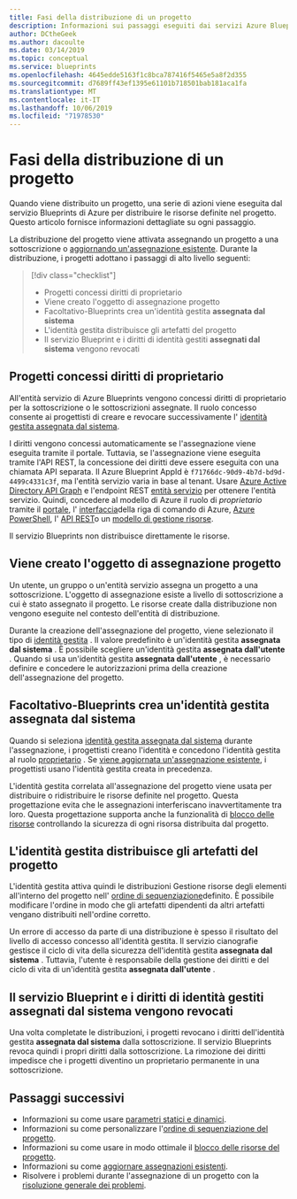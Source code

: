 ```yaml
---
title: Fasi della distribuzione di un progetto
description: Informazioni sui passaggi eseguiti dai servizi Azure Blueprint durante una distribuzione.
author: DCtheGeek
ms.author: dacoulte
ms.date: 03/14/2019
ms.topic: conceptual
ms.service: blueprints
ms.openlocfilehash: 4645edde5163f1c8bca787416f5465e5a8f2d355
ms.sourcegitcommit: d7689ff43ef1395e61101b718501bab181aca1fa
ms.translationtype: MT
ms.contentlocale: it-IT
ms.lasthandoff: 10/06/2019
ms.locfileid: "71978530"
---
```

# <a name="stages-of-a-blueprint-deployment"></a>Fasi della distribuzione di un progetto

Quando viene distribuito un progetto, una serie di azioni viene eseguita dal servizio Blueprints di Azure per distribuire le risorse definite nel progetto. Questo articolo fornisce informazioni dettagliate su ogni passaggio.

La distribuzione del progetto viene attivata assegnando un progetto a una sottoscrizione o [aggiornando un'assegnazione esistente](../how-to/update-existing-assignments.md). Durante la distribuzione, i progetti adottano i passaggi di alto livello seguenti:

> [!div class="checklist"]
> - Progetti concessi diritti di proprietario
> - Viene creato l'oggetto di assegnazione progetto
> - Facoltativo-Blueprints crea un'identità gestita **assegnata dal sistema**
> - L'identità gestita distribuisce gli artefatti del progetto
> - Il servizio Blueprint e i diritti di identità gestiti **assegnati dal sistema** vengono revocati

## <a name="blueprints-granted-owner-rights"></a>Progetti concessi diritti di proprietario

All'entità servizio di Azure Blueprints vengono concessi diritti di proprietario per la sottoscrizione o le sottoscrizioni assegnate. Il ruolo concesso consente ai progettisti di creare e revocare successivamente l' [identità gestita assegnata dal sistema](../../../active-directory/managed-identities-azure-resources/overview.md).

I diritti vengono concessi automaticamente se l'assegnazione viene eseguita tramite il portale. Tuttavia, se l'assegnazione viene eseguita tramite l'API REST, la concessione dei diritti deve essere eseguita con una chiamata API separata. Il Azure Blueprint AppId è `f71766dc-90d9-4b7d-bd9d-4499c4331c3f`, ma l'entità servizio varia in base al tenant. Usare [Azure Active Directory API Graph](../../../active-directory/develop/active-directory-graph-api.md) e l'endpoint REST [entità servizio](/graph/api/resources/serviceprincipal) per ottenere l'entità servizio. Quindi, concedere al modello di Azure il ruolo di _proprietario_ tramite il [portale](../../../role-based-access-control/role-assignments-portal.md), l' [interfaccia](../../../role-based-access-control/role-assignments-cli.md)della riga di comando di Azure, [Azure PowerShell](../../../role-based-access-control/role-assignments-powershell.md), l' [API REST](../../../role-based-access-control/role-assignments-rest.md)o un [modello di gestione risorse](../../../role-based-access-control/role-assignments-template.md).

Il servizio Blueprints non distribuisce direttamente le risorse.

## <a name="the-blueprint-assignment-object-is-created"></a>Viene creato l'oggetto di assegnazione progetto

Un utente, un gruppo o un'entità servizio assegna un progetto a una sottoscrizione. L'oggetto di assegnazione esiste a livello di sottoscrizione a cui è stato assegnato il progetto. Le risorse create dalla distribuzione non vengono eseguite nel contesto dell'entità di distribuzione.

Durante la creazione dell'assegnazione del progetto, viene selezionato il tipo di [identità gestita](../../../active-directory/managed-identities-azure-resources/overview.md) . Il valore predefinito è un'identità gestita **assegnata dal sistema** . È possibile scegliere un'identità gestita **assegnata dall'utente** . Quando si usa un'identità gestita **assegnata dall'utente** , è necessario definire e concedere le autorizzazioni prima della creazione dell'assegnazione del progetto.

## <a name="optional---blueprints-creates-system-assigned-managed-identity"></a>Facoltativo-Blueprints crea un'identità gestita assegnata dal sistema

Quando si seleziona [identità gestita assegnata dal sistema](../../../active-directory/managed-identities-azure-resources/overview.md) durante l'assegnazione, i progettisti creano l'identità e concedono l'identità gestita al ruolo [proprietario](../../../role-based-access-control/built-in-roles.md#owner) . Se [viene aggiornata un'assegnazione esistente](../how-to/update-existing-assignments.md), i progettisti usano l'identità gestita creata in precedenza.

L'identità gestita correlata all'assegnazione del progetto viene usata per distribuire o ridistribuire le risorse definite nel progetto. Questa progettazione evita che le assegnazioni interferiscano inavvertitamente tra loro.
Questa progettazione supporta anche la funzionalità di [blocco delle risorse](./resource-locking.md) controllando la sicurezza di ogni risorsa distribuita dal progetto.

## <a name="the-managed-identity-deploys-blueprint-artifacts"></a>L'identità gestita distribuisce gli artefatti del progetto

L'identità gestita attiva quindi le distribuzioni Gestione risorse degli elementi all'interno del progetto nell' [ordine di sequenziazione](./sequencing-order.md)definito. È possibile modificare l'ordine in modo che gli artefatti dipendenti da altri artefatti vengano distribuiti nell'ordine corretto.

Un errore di accesso da parte di una distribuzione è spesso il risultato del livello di accesso concesso all'identità gestita. Il servizio cianografie gestisce il ciclo di vita della sicurezza dell'identità gestita **assegnata dal sistema** . Tuttavia, l'utente è responsabile della gestione dei diritti e del ciclo di vita di un'identità gestita **assegnata dall'utente** .

## <a name="blueprint-service-and-system-assigned-managed-identity-rights-are-revoked"></a>Il servizio Blueprint e i diritti di identità gestiti assegnati dal sistema vengono revocati

Una volta completate le distribuzioni, i progetti revocano i diritti dell'identità gestita **assegnata dal sistema** dalla sottoscrizione. Il servizio Blueprints revoca quindi i propri diritti dalla sottoscrizione. La rimozione dei diritti impedisce che i progetti diventino un proprietario permanente in una sottoscrizione.

## <a name="next-steps"></a>Passaggi successivi

- Informazioni su come usare [parametri statici e dinamici](parameters.md).
- Informazioni su come personalizzare l'[ordine di sequenziazione del progetto](sequencing-order.md).
- Informazioni su come usare in modo ottimale il [blocco delle risorse del progetto](resource-locking.md).
- Informazioni su come [aggiornare assegnazioni esistenti](../how-to/update-existing-assignments.md).
- Risolvere i problemi durante l'assegnazione di un progetto con la [risoluzione generale dei problemi](../troubleshoot/general.md).